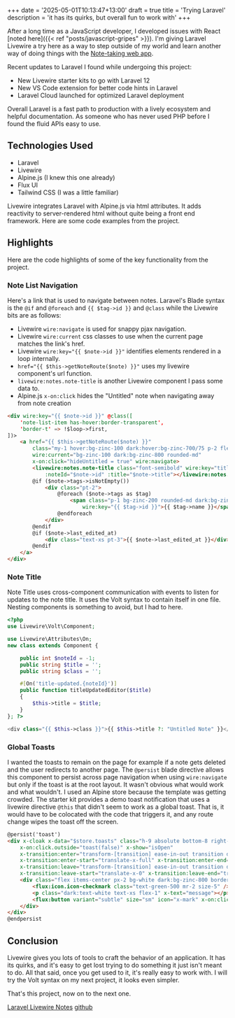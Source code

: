 +++
date = '2025-05-01T10:13:47+13:00'
draft = true
title = 'Trying Laravel'
description = 'it has its quirks, but overall fun to work with'
+++

After a long time as a JavaScript developer, I developed issues with React [noted here]({{< ref "posts/javascript-gripes" >}}). I'm giving Laravel Livewire a try here as a way to step outside of my world and learn another way of doing things with the [Note-taking web app](https://www.frontendmentor.io/challenges/note-taking-web-app-773r7bUfOG).

Recent updates to Laravel I found while undergoing this project:
- New Livewire starter kits to go with Laravel 12
- New VS Code extension for better code hints in Laravel
- Laravel Cloud launched for optimized Laravel deployment

Overall Laravel is a fast path to production with a lively ecosystem and helpful documentation. As someone who has never used PHP before I found the fluid APIs easy to use.

## Technologies Used
- Laravel
- Livewire
- Alpine.js (I knew this one already)
- Flux UI
- Tailwind CSS (I was a little familiar)

Livewire integrates Laravel with Alpine.js via html attributes. It adds reactivity to server-rendered html without quite being a front end framework. Here are some code examples from the project.

## Highlights

Here are the code highlights of some of the key functionality from the project.

### Note List Navigation
Here's a link that is used to navigate between notes. Laravel's Blade syntax is the `@if` and `@foreach` and `{{ $tag->id }}` and `@class` while the Livewire bits are as follows:
- Livewire `wire:navigate` is used for snappy pjax navigation.
- Livewire `wire:current` css classes to use when the current page matches the link's href.
- Livewire `wire:key="{{ $note->id }}"` identifies elements rendered in a loop internally.
- `href="{{ $this->getNoteRoute($note) }}"` uses my livewire component's url function.
- `livewire:notes.note-title` is another Livewire component I pass some data to.
- Alpine.js `x-on:click` hides the "Untitled" note when navigating away from note creation

```html
<div wire:key="{{ $note->id }}" @class([
    'note-list-item has-hover:border-transparent',
    'border-t' => !$loop->first,
])>
    <a href="{{ $this->getNoteRoute($note) }}"
        class="my-1 hover:bg-zinc-100 dark:hover:bg-zinc-700/75 p-2 flex flex-col hover:rounded-md"
        wire:current="bg-zinc-100 dark:bg-zinc-800 rounded-md"
        x-on:click="hideUntitled = true" wire:navigate>
        <livewire:notes.note-title class="font-semibold" wire:key="title_{{ $note->id }}"
            :noteId="$note->id" :title="$note->title"></livewire:notes.note-title>
        @if ($note->tags->isNotEmpty())
            <div class="pt-2">
                @foreach ($note->tags as $tag)
                    <span class="p-1 bg-zinc-200 rounded-md dark:bg-zinc-700 text-xs"
                        wire:key="{{ $tag->id }}">{{ $tag->name }}</span>
                @endforeach
            </div>
        @endif
        @if ($note->last_edited_at)
            <div class="text-xs pt-3">{{ $note->last_edited_at }}</div>
        @endif
    </a>
</div>
```

### Note Title
Note Title uses cross-component communication with events to listen for updates to the note title. It uses the Volt syntax to contain itself in one file. Nesting components is something to avoid, but I had to here.

```php
<?php
use Livewire\Volt\Component;

use Livewire\Attributes\On;
new class extends Component {

    public int $noteId = -1;
    public string $title = '';
    public string $class = '';

    #[On('title-updated.{noteId}')]
    public function titleUpdatedEditor($title)
    {
        $this->title = $title;
    }
}; ?>

<div class="{{ $this->class }}">{{ $this->title ?: "Untitled Note" }}</div>
```

### Global Toasts
I wanted the toasts to remain on the page for example if a note gets deleted and the user redirects to another page. The `@persist` blade directive allows this component to persist across page navigation when using `wire:navigate` but only if the toast is at the root layout. It wasn't obvious what would work and what wouldn't. I used an Alpine store because the template was getting crowded. The starter kit provides a demo toast notification that uses a livewire directive `@this` that didn't seem to work as a global toast. That is, it would have to be colocated with the code that triggers it, and any route change wipes the toast off the screen.
```html
@persist('toast')
<div x-cloak x-data="$store.toasts" class="h-9 absolute bottom-8 right-0 z-100 w-102"
    x-on:click.outside="toast(false)" x-show="isOpen"
    x-transition:enter="transform-[transition] ease-in-out transition duration-500"
    x-transition:enter-start="translate-x-full" x-transition:enter-end="translate-x-0"
    x-transition:leave="transform-[transition] ease-in-out transition duration-500"
    x-transition:leave-start="translate-x-0" x-transition:leave-end="translate-x-full">
    <div class="flex items-center px-2 bg-white dark:bg-zinc-800 border rounded-xl w-96">
        <flux:icon.icon-checkmark class="text-green-500 mr-2 size-5" />
        <p class="dark:text-white text-xs flex-1" x-text="message"></p>
        <flux:button variant="subtle" size="sm" icon="x-mark" x-on:click="toast(false)"></flux:button>
    </div>
</div>
@endpersist
```

## Conclusion

Livewire gives you lots of tools to craft the behavior of an application. It has its quirks, and it's easy to get lost trying to do something it just isn't meant to do. All that said, once you get used to it, it's really easy to work with. I will try the Volt syntax on my next project, it looks even simpler.

That's this project, now on to the next one.

[Laravel Livewire Notes](https://www.frontendmentor.io/solutions/laravel-livewire-notes-85CwNRZkYZ) [github](https://github.com/rowinf/notes)